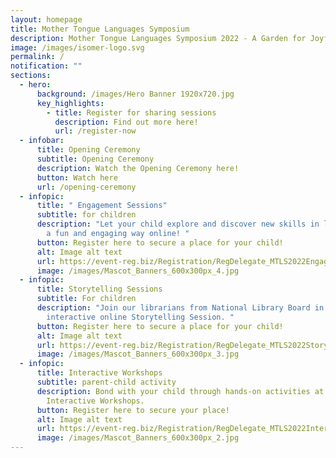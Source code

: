 ```yaml
---
layout: homepage
title: Mother Tongue Languages Symposium
description: Mother Tongue Languages Symposium 2022 - A Garden for Joyful Discovery
image: /images/isomer-logo.svg
permalink: /
notification: ""
sections:
  - hero:
      background: /images/Hero Banner 1920x720.jpg
      key_highlights:
        - title: Register for sharing sessions
          description: Find out more here!
          url: /register-now
  - infobar:
      title: Opening Ceremony
      subtitle: Opening Ceremony
      description: Watch the Opening Ceremony here!
      button: Watch here
      url: /opening-ceremony
  - infopic:
      title: " Engagement Sessions"
      subtitle: for children
      description: "Let your child explore and discover new skills in learning MTL in
        a fun and engaging way online! "
      button: Register here to secure a place for your child!
      alt: Image alt text
      url: https://event-reg.biz/Registration/RegDelegate_MTLS2022EngagementSession?FLW=16gFqWgviPD39J0h%7C%7CRNUjA==&SHW=/0fB0bPedlD1kKlGfsVq%7C%7Cg==&GRP=SHatfdeRi657A0m4wzE/Ug==&STP=uTx3HwZBhvahan5gxR/%7C%7CCA==
      image: /images/Mascot_Banners_600x300px_4.jpg
  - infopic:
      title: Storytelling Sessions
      subtitle: For children
      description: "Join our librarians from National Library Board in an engaging and
        interactive online Storytelling Session. "
      button: Register here to secure a place for your child!
      alt: Image alt text
      url: https://event-reg.biz/Registration/RegDelegate_MTLS2022StorytellingSession?FLW=nGOARKRwg7/YcYSAr1kqEQ==&SHW=/0fB0bPedlD1kKlGfsVq%7C%7Cg==&GRP=MP3myIc8Lp0DxoNPRgx8jQ==&STP=uTx3HwZBhvahan5gxR/%7C%7CCA==
      image: /images/Mascot_Banners_600x300px_3.jpg
  - infopic:
      title: Interactive Workshops
      subtitle: parent-child activity
      description: Bond with your child through hands-on activities at our online
        Interactive Workshops.
      button: Register here to secure your place!
      alt: Image alt text
      url: https://event-reg.biz/Registration/RegDelegate_MTLS2022InteractiveWorkshop?FLW=sVTQE1ZAU9R70GbnwNjWtA==&SHW=/0fB0bPedlD1kKlGfsVq%7C%7Cg==&GRP=tqqG1TObOL%7C%7CTbw5TUmf2ww==&STP=uTx3HwZBhvahan5gxR/%7C%7CCA==
      image: /images/Mascot_Banners_600x300px_2.jpg
---
```

